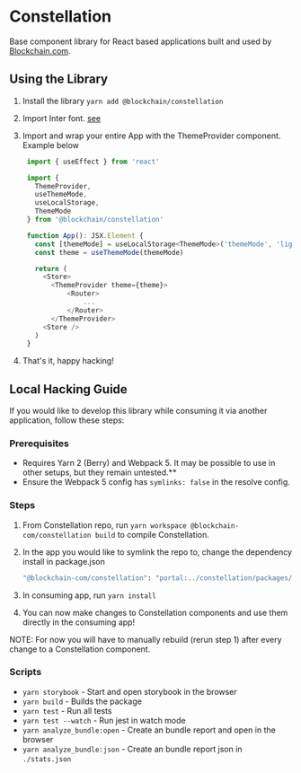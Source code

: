 # Constellation

Base component library for React based applications built and used by [Blockchain.com](blockchain.com).

## Using the Library

1. Install the library `yarn add @blockchain/constellation`
2. Import Inter font. [see](/docs/fonts/index.md)
3. Import and wrap your entire App with the ThemeProvider component. Example below

   ```js
    import { useEffect } from 'react'

    import {
      ThemeProvider,
      useThemeMode,
      useLocalStorage,
      ThemeMode
    } from '@blockchain/constellation'

    function App(): JSX.Element {
      const [themeMode] = useLocalStorage<ThemeMode>('themeMode', 'light')
      const theme = useThemeMode(themeMode)

      return (
        <Store>
          <ThemeProvider theme={theme}>
              <Router>
                  ...
              </Router>
          </ThemeProvider>
        <Store />
      )
    }
   ```

4. That's it, happy hacking!

## Local Hacking Guide

If you would like to develop this library while consuming it via another application, follow these steps:

### Prerequisites

- Requires Yarn 2 (Berry) and Webpack 5. It may be possible to use in other setups, but they remain untested.\*\*
- Ensure the Webpack 5 config has `symlinks: false` in the resolve config.

### Steps

1. From Constellation repo, run `yarn workspace @blockchain-com/constellation build` to compile Constellation.
2. In the app you would like to symlink the repo to, change the dependency install in package.json

   ```sh
   "@blockchain-com/constellation": "portal:../constellation/packages/constellation", // relative path may be different!
   ```

3. In consuming app, run `yarn install`
4. You can now make changes to Constellation components and use them directly in the consuming app!

NOTE: For now you will have to manually rebuild (rerun step 1) after every change to a Constellation component.

### Scripts

- `yarn storybook` - Start and open storybook in the browser
- `yarn build` - Builds the package
- `yarn test` - Run all tests
- `yarn test --watch` - Run jest in watch mode
- `yarn analyze_bundle:open` - Create an bundle report and open in the browser
- `yarn analyze_bundle:json` - Create an bundle report json in `./stats.json`

